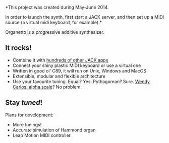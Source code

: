 *This project was created during May-June 2014.

In order to launch the synth, first start a JACK server,
and then set up a MIDI source (a virtual midi keyboard, for example).*

Organetto is a progressive additive synthesizer.

It rocks!
---------

* Combine it with [hundreds of other JACK apps](http://jackaudio.org/applications/)
* Connect your shiny plastic MIDI keyboard or use a virtual one
* Written in good ol' C89, it will run on Unix, Windows and MacOS
* Extensible, modular and flexible architecture
* Use your favourite tuning. Equal? Yes. Pythagorean? Sure. [Wendy Carlos' alpha
scale](http://en.wikipedia.org/wiki/Alpha_scale)? No problem.

Stay *tuned*!
-----------
Plans for development:

* More tunings!
* Accurate simulation of Hammond organ
* Leap Motion MIDI controller


